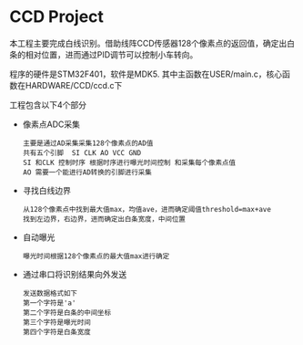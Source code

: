# CCD Project

本工程主要完成白线识别。借助线阵CCD传感器128个像素点的返回值，确定出白条的相对位置，进而通过PID调节可以控制小车转向。

程序的硬件是STM32F401，软件是MDK5.
其中主函数在USER/main.c，核心函数在HARDWARE/CCD/ccd.c下

工程包含以下4个部分

- 像素点ADC采集

  ```
  主要是通过AD采集采集128个像素点的AD值
  共有五个引脚  SI CLK AO VCC GND
  SI 和CLK 控制时序 根据时序进行曝光时间控制 和采集每个像素点值
  AO 需要一个能进行AD转换的引脚进行采集
  ```

- 寻找白线边界

  ```
  从128个像素点中找到最大值max，均值ave，进而确定阈值threshold=max+ave
  找到左边界，右边界，进而确定出白条宽度，中间位置
  ```

  

- 自动曝光

  ```
  曝光时间根据128个像素点的最大值max进行确定
  ```

  

- 通过串口将识别结果向外发送

  ```
  发送数据格式如下
  第一个字符是'a'
  第二个字符是白条的中间坐标
  第三个字符是曝光时间
  第四个字符是白条宽度
  
  ```

  



